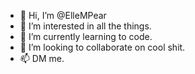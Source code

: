 - 👋 Hi, I’m @ElleMPear
- 👀 I’m interested in all the things.
- 🌱 I’m currently learning to code.
- 💞️ I’m looking to collaborate on cool shit.
- 📫 DM me.

<!---
ElleMPear/ElleMPear is a ✨ special ✨ repository because its `README.md` (this file) appears on your GitHub profile.
You can click the Preview link to take a look at your changes.
--->
